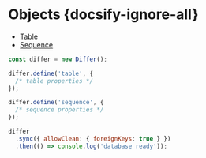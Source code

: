 # Objects {docsify-ignore-all}

- [Table](metadata/table.md)
- [Sequence](metadata/sequence.md)

```javascript
const differ = new Differ();

differ.define('table', {
  /* table properties */
});

differ.define('sequence', {
  /* sequence properties */
});

differ
  .sync({ allowClean: { foreignKeys: true } })
  .then(() => console.log('database ready'));
```
